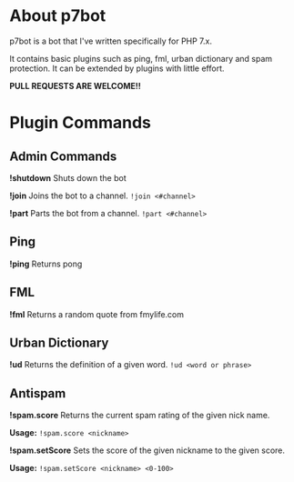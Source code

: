 # About p7bot
p7bot is a bot that I've written specifically for PHP 7.x.

It contains basic plugins such as ping, fml, urban dictionary and spam protection. It can be extended by plugins with little effort.

**PULL REQUESTS ARE WELCOME!!**

# Plugin Commands
## Admin Commands
**!shutdown** Shuts down the bot

**!join** Joins the bot to a channel. `!join <#channel>`

**!part** Parts the bot from a channel. `!part <#channel>`

## Ping
**!ping** Returns pong

## FML
**!fml** Returns a random quote from fmylife.com

## Urban Dictionary
**!ud** Returns the definition of a given word. `!ud <word or phrase>`

## Antispam
**!spam.score** Returns the current spam rating of the given nick name.

**Usage:** `!spam.score <nickname>`

**!spam.setScore** Sets the score of the given nickname to the given score.

**Usage:** `!spam.setScore <nickname> <0-100>`